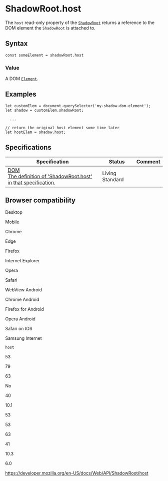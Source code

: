 ShadowRoot.host
===============

The `host` read-only property of the [`ShadowRoot`](../shadowroot) returns a reference to the DOM element the `ShadowRoot` is attached to.

Syntax
------

    const someElement = shadowRoot.host

### Value

A DOM [`Element`](../element).

Examples
--------

    let customElem = document.querySelector('my-shadow-dom-element');
    let shadow = customElem.shadowRoot;

      ...

    // return the original host element some time later
    let hostElem = shadow.host;

Specifications
--------------

<table><thead><tr class="header"><th>Specification</th><th>Status</th><th>Comment</th></tr></thead><tbody><tr class="odd"><td><a href="https://dom.spec.whatwg.org/#dom-shadowroot-host">DOM<br />
<span class="small">The definition of 'ShadowRoot.host' in that specification.</span></a></td><td><span class="spec-living">Living Standard</span></td><td></td></tr></tbody></table>

Browser compatibility
---------------------

Desktop

Mobile

Chrome

Edge

Firefox

Internet Explorer

Opera

Safari

WebView Android

Chrome Android

Firefox for Android

Opera Android

Safari on IOS

Samsung Internet

`host`

53

79

63

No

40

10.1

53

53

63

41

10.3

6.0

<a href="https://developer.mozilla.org/en-US/docs/Web/API/ShadowRoot/host" class="_attribution-link">https://developer.mozilla.org/en-US/docs/Web/API/ShadowRoot/host</a>
